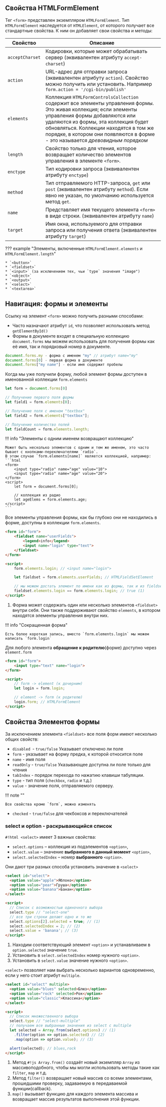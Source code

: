 ## Свойства HTMLFormElement
Тег `<form>` представлен экземпляром `HTMLFormElement`. Тип `HTMLFormElement` наследуется от `HTMLElement`, от которого получает
все стандартные свойства. К ним он добавляет свои свойства и методы: 

Свойство        | Описание
--------------- | ---------------------
`acceptCharset` | Кодировки, которые может обрабатывать сервер (эквивалентен атрибуту `accept-charset`)
`action`        | URL-адрес для отправки запроса (эквивалентен атрибуту `action`). Свойство можно получить или установить. Например `form.action = '/cgi-bin/publish'`
`elements`      | Коллекция `HTMLFormControlsCollection` содержит все элементы управления формы. Это живая коллекция; если элементы управления формы добавляются или удаляются из формы, эта коллекция будет обновляться. Коллекции находятся в том же порядке, в котором они появляются в форме - это называется *древовидным порядком*
`length`        | Свойство только для чтения, которое возвращает количество элементов управления в элементе `<form>`.
`enctype`       | Тип кодировки запроса (эквивалентен атрибуту `enctype`)
`method`        | Тип отправляемого HTTP-запроса, `get` или `post` (эквивалентен атрибуту `method`). Если явно не указан, по умолчанию используется метод `get`.
`name`          | Представляет имя текущего элемента `<form>` в виде строки. (эквивалентен атрибуту `name`)
`target`        | Имя окна, используемого для отправки запроса или получения ответа (эквивалентен атрибуту `target`)

??? example "Элементы, включенные `HTMLFormElement.elements` и `HTMLFormElement.length`"

    * `<button>`
    * `<fieldset>`
    * `<input>` (за исключением тех, чьи `type` значения "image")
    * `<object>`
    * `<output>`
    * `<select>`
    * `<textarea>`

## Навигация: формы и элементы
Ссылку на элемент `<form>` можно получить разными способами:

* Часто назначают атрибут `id`, что позволяет использовать метод `getElementById()`
* Формы в документе входят в специальную коллекцию `document.forms` мы можем использовать для получения формы как её имя, так и порядковый номер в документе.
```JavaScript
document.forms.my - форма с именем "my" // атрибут name="my"
document.forms[0] - первая форма в документе
document.forms["my name"] - если имя содержит пробелы
```

Когда мы уже получили форму, любой элемент формы доступен в именованной коллекции `form.elements`
```JavaScript
let form = document.forms[0]

// Получение первого поля формы
let field1 = form.elements[0];

// Получение поля с именем "textbox"
let field2 = form.elements["textbox"];

// Получение количество полей
let fieldCount = form.elements.length;
```
!!! info "Элементы с одним именем возвращают коллекцию"

    Может быть несколько элементов с одним и тем же именем, это часто бывает с кнопками-переключателями `radio`.
    В этом случае `form.elements[name]` является коллекцией, например:
    ```html
    <form>
        <input type="radio" name="age" value="10">
        <input type="radio" name="age" value="20">
    </form>
    <script>
        let form = document.forms[0];

        // коллекция из радио
        let ageElems = form.elements.age;
    </script>
    ```

Все элементы управления формы, как бы глубоко они не находились в форме, доступны в коллекции `form.elements`.

```html
<form id="form">
    <fieldset name="userFields">
        <legend>info</legend>
        <input name="login" type="text">
    </fieldset>
</form>

<script>
    form.elements.login; // <input name="login">

    let fieldset = form.elements.userFields; // HTMLFieldSetElement

    // мы можем достать элемент по имени как из формы, так и из fieldset с ним
    fieldset.elements.login == form.elements.login; // true (1)
</script>
```

1.  Форма может содержать один или несколько элементов `<fieldset>` внутри себя. Они также поддерживают свойство `elements`, в котором находятся элементы управления внутри них.

!!! info "Сокращенная форма"

    Есть более короткая запись, вместо `form.elements.login` мы можем написать `form.login`

Для любого элемента **обращение к родителю**(форме) доступно через `element.form`
```html
<form id="form">
    <input type="text" name="login">
</form>

<script>
    // form -> element (к дочерним)
    let login = form.login; 

    // element -> form (к родителю)
    login.form; // HTMLFormElement
</script>
```

## Свойства Элементов формы
За исключением элемента `<fieldset>` все поля форм имеют несколько общих свойств:

* `disabled `- `true/false` Указывает отключено ли поле
* `form` - указывает на форму предка, к которой относится поле
* `name` - имя поля
* `readOnly` - `true/false` Указывающее доступна ли поле только для чтения
* `tabIndex` - порядок перехода по нажатию клавиши табуляции.
* `type` - тип поля (`checkbox`, `radio` и т.д.)
* `value` - значение поля, отправляемого серверу.

!!! note ""

    Все свойства кроме `form`, можно изменять

* `checked` - `true/false` для чекбоксов и переключателей

### select и option - раскрывающийся список

`#!html <select>` имеет 3 важных свойства:

* `select.options` – коллекция из подэлементов `<option>`,
* `select.value` – значение **выбранного в данный момент** `<option>`,
* `select.selectedIndex` – номер **выбранного** `<option>`.

Они дают три разных способа установить значение в `<select>`

```html
<select id="select">
  <option value="apple">Яблоко</option>
  <option value="pear">Груша</option>
  <option value="banana">Банан</option>
</select>

<script>
  // Список с возможностью одиночного выбора
  select.type // "select-one" 
  // все три строки делают одно и то же
  select.options[2].selected = true; // (1)
  select.selectedIndex = 2; // (2)
  select.value = 'banana'; // (3)
</script>
```

1.  Находим соответствующий элемент `<option>` и устанавливаем в `option.selected` значение `true`.
2.  Установить в `select.selectedIndex` номер нужного `<option>`.
3.  Установить в `select.value` значение нужного `<option>`.

`<select>` позволяет нам выбрать несколько вариантов одновременно, если у него стоит атрибут `multiple`.
```HTML
<select id="select" multiple>
  <option value="blues" selected>Блюз</option>
  <option value="rock" selected>Рок</option>
  <option value="classic">Классика</option>
</select>

<script>
  // Список множественного выбора
  select.type // "select-multiple" 
  // получаем все выбранные значения из select с multiple
  let selected = Array.from(select.options) // (1)
    .filter(option => option.selected) // (2)
    .map(option => option.value); // (3)

  alert(selected); // blues,rock
</script>
```

1.  Метод `#!js Array.from()` создаёт новый экземпляр `Array` из массивоподобного, 
    чтобы мы могли использовать методы такие как `filter`, `map` и т.д.
2.  Метод `filter()` возвращает новый массив со всеми элементами, прошедшими проверку, задаваемую в передаваемой функции(callback).
3.  `map()` вызывает функцию для каждого элемента массива и возвращает массив результатов выполнения этой функции.




